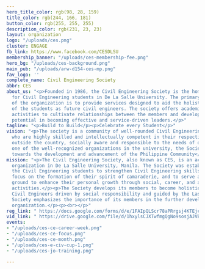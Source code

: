 ```yaml
---
hero_title_color: rgb(98, 28, 159)
title_color: rgb(244, 166, 181)
button_color: rgb(255, 255, 255)
description_color: rgb(231, 23, 23)
layout: organization
logo: "/uploads/ces.png"
cluster: ENGAGE
fb_link: https://www.facebook.com/CESDLSU
membership_banner: "/uploads/ces-membership-fee.png"
hero_bg: "/uploads/ces-background.png"
main_pub: "/uploads/arw-d154-ces-mp.png"
fav_logo: ''
complete_name: Civil Engineering Society
abbr: CES
about_us: "<p>Founded in 1986, the Civil Engineering Society is the home organization
  for Civil Engineering students in De La Salle University. The primary objective
  of the organization is to provide services designed to aid the holistic development
  of the students as future civil engineers. The society offers academic and recreational
  activities to cultivate relationships between the members and develop the students'
  potential in becoming effective and service-driven leaders.</p>"
tagline: "<p>Build to Build</p><p>Celebrate every Student</p>"
vision: "<p>The society is a community of well-rounded Civil Engineering students
  who are highly skilled and intellectually competent in their respective fields and
  outside the country, socially aware and responsible to the needs of others.</p><p></p><p>Being
  one of the well-recognized organizations in the university, the Society is geared
  towards the development and advancement of the Philippine Community</p>"
mission: "<p>The Civil Engineering Society, also known as CES, is an accredited professional
  organization in De La Salle University, Manila. The Society was established for
  the Civil Engineering students to strengthen Civil Engineering skills in them, to
  focus on the formation of their spirit of camaraderie, and to serve as a training
  ground to enhance their personal growth through social, career, and academic-oriented
  activities.</p><p>The Society develops its members to become holistic and world-class
  Civil Engineers driven by social responsibility and guided by the Lasallian faith.</p><p>The
  Society emphasizes the importance of its members in the further development of the
  organization.</p><p><br></p>"
reg_link: " https://docs.google.com/forms/d/e/1FAIpQLScr78aPRrgsj4KTEjcaExFT8zZJ8I1pPHXf2PJx23KRAWkW1w/viewform"
vid_link: " https://drive.google.com/file/d/1hxylsCJXTwfmgQgNo9sosjAJVB1S6WQY/view?usp=sharing"
events:
- "/uploads/ces-ce-career-week.png"
- "/uploads/ces-ce-focus.png"
- "/uploads/ces-ce-month.png"
- "/uploads/ces-e-civ-cup-1.png"
- "/uploads/ces-jo-training.png"

---
```

